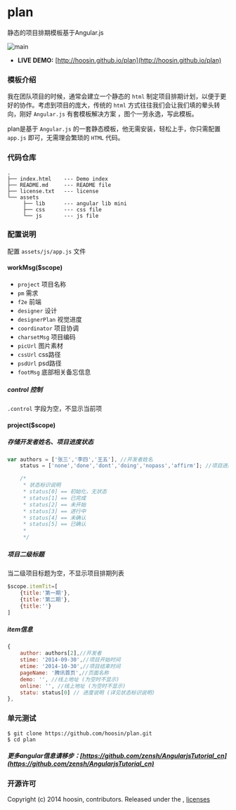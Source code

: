 plan
====

静态的项目排期模板基于Angular.js 

![main](https://raw.githubusercontent.com/hoosin/plan/master/assets/main.jpg)


- **LIVE DEMO:** [http://hoosin.github.io/plan](http://hoosin.github.io/plan)

### 模板介绍

我在团队项目的时候，通常会建立一个静态的 ```html``` 制定项目排期计划，以便于更好的协作。考虑到项目的庞大，传统的 ```html``` 方式往往我们会让我们填的晕头转向，刚好 ```Angular.js``` 有套模板解决方案 ，图个一劳永逸，写此模板。

plan是基于 ```Angular.js``` 的一套静态模板，他无需安装，轻松上手，你只需配置 ``` app.js ``` 即可，无需理会繁琐的 ```HTML``` 代码。

### 代码仓库

```
.
├── index.html    --- Demo index
├── README.md     --- README file
├── license.txt   --- license
└── assets
     ├── lib      --- angular lib mini
     ├── css      --- css file
     └── js       --- js file
```

### 配置说明

配置 ```assets/js/app.js``` 文件

#### workMsg($scope)

- ```project```      项目名称
- ```pm```           需求
- ```f2e```          前端
- ```designer```     设计
- ```designerPlan``` 视觉进度
- ```coordinator```  项目协调
- ```charsetMsg```   项目编码
- ```picUrl```       图片素材
- ```cssUrl```       css路径
- ```psdUrl```       psd路径
- ```footMsg```      底部相关备忘信息

##### control 控制

```.control``` 字段为空，不显示当前项

#### project($scope)

##### 存储开发者姓名、项目进度状态

```js
var authors = ['张三','李四','王五'], //开发者姓名
	status = ['none','done','dont','doing','nopass','affirm']; //项目进度状态

	/*
	 * 状态标识说明
	 * status[0] == 初始化，无状态
	 * status[1] == 已完成
	 * status[2] == 未开始
	 * status[3] == 进行中
	 * status[4] == 未确认
	 * status[5] == 已确认
	 * 
	 */ 
```

##### 项目二级标题

当二级项目标题为空，不显示项目排期列表

```js
$scope.itemTit=[
	{title:'第一期'},
	{title:'第二期'},
	{title:''}
] 
```

##### item信息 

```js
{
	author: authors[2],//开发者
	stime: '2014-09-30',//项目开始时间
	etime: '2014-10-30',//项目结束时间
	pageName: '腾讯首页',//页面名称
	demo: '', //线上地址 (为空时不显示)
	online: '', //线上地址 (为空时不显示)
	statu: status[0] // 进度说明 (详见状态标识说明)
},
```

### 单元测试  

```
$ git clone https://github.com/hoosin/plan.git
$ cd plan
```


##### 更多angular信息请移步：[https://github.com/zensh/AngularjsTutorial_cn](https://github.com/zensh/AngularjsTutorial_cn)

### 开源许可

Copyright (c) 2014 hoosin, contributors.
Released under the ,  [licenses](https://raw.githubusercontent.com/hoosin/plan/master/LICENSE)
